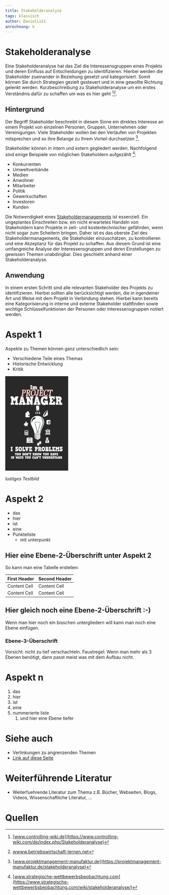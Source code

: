 ```yaml
---
title: Stakeholderanalyse
tags: klassisch
author: DanielLu21
anrechnung: k
---
```



# Stakeholderanalyse

Eine Stakeholderanalyse hat das Ziel die Interessensgruppen eines Projekts und deren Einfluss auf Entscheidungen zu identifizieren. Hierbei werden die Stakeholder zueinander in Beziehung gesetzt und kategorisiert. Somit können Sie durch Strategien gezielt gesteuert und in eine gewollte Richtung gelenkt werden.
Kurzbeschreibung zu Stakeholderanalyse um ein erstes Verständnis dafür zu schaffen um was es hier geht [^1][^2].

## Hintergrund

Der Begriff Stakeholder beschreibt in diesem Sinne ein direktes Interesse an einem Projekt von einzelnen Personen, Gruppen, Unternehmen oder Vereinigungen. Viele Stakeholder wollen bei den Verläufen von Projekten mitsprechen und so ihre Belange zu Ihrem Vorteil durchsetzen [^3].

Stakeholder können in intern und extern gegliedert werden. Nachfolgend sind einige Beispiele von möglichen Stakeholdern aufgezählt [^4]:

* Konkurrenten
*	Umweltverbände
*	Medien
*	Anwohner
*	Mitarbeiter
* Politik
*	Gewerkschaften
*	Investoren
*	Kunden

Die Notwendigkeit eines [Stakeholdermanagements](Stakeholdermanagement.md) ist essenziell. Ein ungeplantes Einschreiten bzw. ein nicht erwartetes Handeln von Stakeholdern kann Projekte in zeit- und kostentechnischer gefährden, wenn nicht sogar zum Scheitern bringen. Daher ist es das oberste Ziel des Stakeholdermanagements, die Stakeholder einzuschätzen, zu kontrollieren und eine Akzeptanz für das Projekt zu schaffen. Aus diesem Grund ist eine umfangreiche Analyse der Interessensgruppen und deren Einstellungen zu gewissen Themen unabdingbar. Dies geschieht anhand einer Stakeholderanalyse. 

## Anwendung

In einem ersten Schritt sind alle relevanten Stakeholder des Projekts zu identifizieren. Hierbei sollten alle berücksichtigt werden, die in irgendeiner Art und Weise mit dem Projekt in Verbindung stehen. Hierbei kann bereits eine Kategorisierung in interne und externe Stakeholder stattfinden sowie wichtige Schlüsselfunktionen der Personen oder Interessensgruppen notiert werden.


# Aspekt 1

Aspekte zu Themen können ganz unterschiedlich sein:

* Verschiedene Teile eines Themas 
* Historische Entwicklung
* Kritik 

![Beispielabbildung](Stakeholderanalyse/test-file.jpg)

*lustiges Testbild*

# Aspekt 2

* das
* hier 
* ist
* eine 
* Punkteliste
  - mit unterpunkt

## Hier eine Ebene-2-Überschrift unter Aspekt 2

So kann man eine Tabelle erstellen:

| First Header  | Second Header |
| ------------- | ------------- |
| Content Cell  | Content Cell  |
| Content Cell  | Content Cell  |

## Hier gleich noch eine Ebene-2-Überschrift :-)

Wenn man hier noch ein bisschen untergliedern will kann man noch eine Ebene einfügen.

### Ebene-3-Überschrift

Vorsicht: nicht zu tief verschachteln. Faustregel: Wenn man mehr als 3 
Ebenen benötigt, dann passt meist was mit dem Aufbau nicht.

# Aspekt n

1. das
2. hier 
4. ist 
4. eine
7. nummerierte liste
   1. und hier eine Ebene tiefer


# Siehe auch

* Verlinkungen zu angrenzenden Themen
* [Link auf diese Seite](Stakeholderanalyse.md)

# Weiterführende Literatur

* Weiterfuehrende Literatur zum Thema z.B. Bücher, Webseiten, Blogs, Videos, Wissenschaftliche Literatur, ...

# Quellen

[^1]: [www.controlling-wiki.de](https://www.controlling-wiki.com/de/index.php/Stakeholderanalyse)
[^2]: [wwww.betriebswirtschaft-lernen.net](https://www.betriebswirtschaft-lernen.net/erklaerung/stakeholderanalyse/)
[^3]: [www.projektmanagement-manufaktur.de](https://projektmanagement-manufaktur.de/stakeholderanalyse)
[^4]: [www.strategische-wettbewerbsbeobachtung.com](https://www.strategische-wettbewerbsbeobachtung.com/wiki/stakeholderanalyse/)
[^5]: [www.strategische-wettbewerbsbeobachtung.com](https://www.strategische-wettbewerbsbeobachtung.com/wiki/stakeholderanalyse/)
